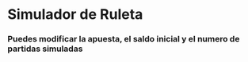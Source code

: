 # Simulador de Ruleta

### Puedes modificar la apuesta, el saldo inicial y el numero de partidas simuladas
